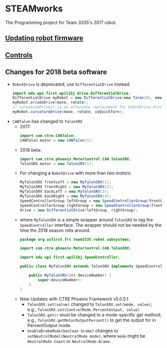 # STEAMworks
The Programming project for Team 3335's 2017 robot.

## [Updating robot firmware](docs/UpdateRobot.md)

## [Controls](docs/Controls.md)

## Changes for 2018 beta software
* ```RobotDrive``` is deprecated; use ```DifferentialDrive``` instead.
    ```java
    import edu.wpi.first.wpilibj.drive.DifferentialDrive;
    DifferentialDrive myRobot = new DifferentialDrive(new Talon(0), new Talon(1));
    myRobot.arcadeDrive(move, rotate);
    // curvatureDrive() is an alternate replacement for RobotDrive.drive()
    myRobot.curvatureDrive(move, rotate, isQuickTurn);
    ```
* ```CANTalon``` has changed to ```TalonSRX```
  * 2017:
    ```java
    import com.ctre.CANTalon;
    CANTalon motor = new CANTalon(1);
    ```
  * 2018 beta:
    ```java
    import com.ctre.phoenix.MotorControl.CAN.TalonSRX;
    TalonSRX motor = new TalonSRX(1);
    ```
  * For changing a ```RobotDrive``` with more than two motors:
    ```java
    MyTalonSRX frontLeft = new MyTalonSRX(1);
    MyTalonSRX frontRight = new MyTalonSRX(2);
    MyTalonSRX backLeft = new MyTalonSRX(3);
    MyTalonSRX backRight = new MyTalonSRX(4);
    SpeedControllerGroup leftGroup = new SpeedControllerGroup(frontLeft, backLeft);
    SpeedControllerGroup rightGroup = new SpeedControllerGroup(frontRight, backRight);
    drive = new DifferentialDrive(leftGroup, rightGroup);
    ```
  * where ```MyTalonSRX``` is a simple wrapper around ```TalonSRX``` to tag the ```SpeedController```
    interface.  The wrapper should not be needed by the time the 2018 season rolls around.
    ```java
    package org.usfirst.frc.team3335.robot.subsystems;

    import com.ctre.phoenix.MotorControl.CAN.TalonSRX;

    import edu.wpi.first.wpilibj.SpeedController;

    public class MyTalonSRX extends TalonSRX implements SpeedController {

        public MyTalonSRX(int deviceNumber) {
            super(deviceNumber);
        }
    }
    ```
  * New Updates with CTRE Phoenix Framework v5.0.5.1
    * ```TalonSRX.set(value)``` changed to ```TalonSRX.set(mode, value)```; e.g.,
      ```TalonSRX.set(ControlMode.PercentOutput, value)```
    * ```TalonSRX.get()``` must be changed to a mode-specific get method; e.g.,
      ```TalonSRX.getMotorOutputPercent()``` to get the output for in PercentOutput mode.
    * ```enableBrakeMode(boolean brake)``` changes to ```setNeutralModel(NeutralMode mode)```,
      where ```mode``` might be ```NeutralMode.Coast``` or ```NeutralMode.Brake```.

